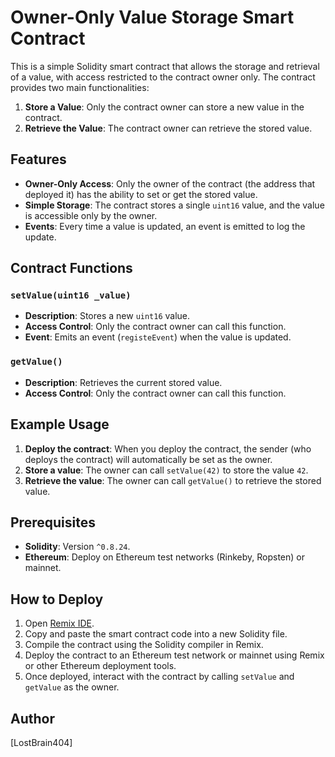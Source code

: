 # Owner-Only Value Storage Smart Contract

This is a simple Solidity smart contract that allows the storage and retrieval of a value, with access restricted to the contract owner only. The contract provides two main functionalities:

1. **Store a Value**: Only the contract owner can store a new value in the contract.
2. **Retrieve the Value**: The contract owner can retrieve the stored value.

## Features

- **Owner-Only Access**: Only the owner of the contract (the address that deployed it) has the ability to set or get the stored value.
- **Simple Storage**: The contract stores a single `uint16` value, and the value is accessible only by the owner.
- **Events**: Every time a value is updated, an event is emitted to log the update.

## Contract Functions

### `setValue(uint16 _value)`
- **Description**: Stores a new `uint16` value.
- **Access Control**: Only the contract owner can call this function.
- **Event**: Emits an event (`registeEvent`) when the value is updated.

### `getValue()`
- **Description**: Retrieves the current stored value.
- **Access Control**: Only the contract owner can call this function.

## Example Usage

1. **Deploy the contract**: When you deploy the contract, the sender (who deploys the contract) will automatically be set as the owner.
2. **Store a value**: The owner can call `setValue(42)` to store the value `42`.
3. **Retrieve the value**: The owner can call `getValue()` to retrieve the stored value.

## Prerequisites

- **Solidity**: Version `^0.8.24`.
- **Ethereum**: Deploy on Ethereum test networks (Rinkeby, Ropsten) or mainnet.

## How to Deploy

1. Open [Remix IDE](https://remix.ethereum.org/).
2. Copy and paste the smart contract code into a new Solidity file.
3. Compile the contract using the Solidity compiler in Remix.
4. Deploy the contract to an Ethereum test network or mainnet using Remix or other Ethereum deployment tools.
5. Once deployed, interact with the contract by calling `setValue` and `getValue` as the owner.



## Author

[LostBrain404]
